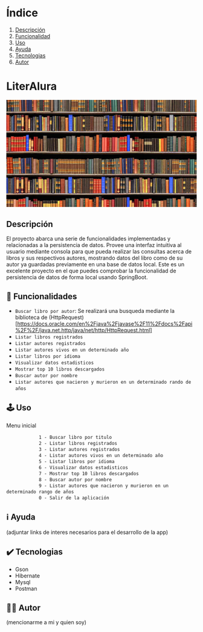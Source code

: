 # Índice 
1. [Descripción](#descripción)
2. [Funcionalidad](#funcionalidad)
3. [Uso](#uso)
4. [Ayuda](#ayuda)
5. [Tecnologias](#tecnologias)
6. [Autor](#autor)
   
<h1>LiterAlura</h1>

![Imagen](src/main/java/com/literalura/literalura/libroPortada.jpg)

## Descripción
El proyecto abarca una serie de funcionalidades implementadas y relacionadas a la persistencia de datos. Provee una interfaz intuitiva al usuario mediante consola para que pueda realizar las consultas acerca de libros y sus respectivos autores, mostrando datos del libro como de su autor ya guardadas previamente en una base de datos local. Este es un excelente proyecto en el que puedes comprobar la funcionalidad de persistencia de datos de forma local usando SpringBoot.

## 🔨 Funcionalidades
- `Buscar libro por autor`: Se realizará una busqueda mediante la biblioteca de (HttpRequest)[https://docs.oracle.com/en%2Fjava%2Fjavase%2F11%2Fdocs%2Fapi%2F%2F/java.net.http/java/net/http/HttpRequest.html] 
- `Listar libros registrados`
- `Listar autores registrados`
- `Listar autores vivos en un determinado año`
- `Listar libros por idioma`
- `Visualizar datos estadisticos`
- `Mostrar top 10 libros descargados`
- `Buscar autor por nombre`
- `Listar autores que nacieron y murieron en un determinado rando de años`

## 🕹️ Uso

Menu inicial

                1 - Buscar libro por titulo
                2 - Listar libros registrados
                3 - Listar autores registrados
                4 - Listar autores vivos en un determinado año
                5 - Listar libros por idioma
                6 - Visualizar datos estadisticos
                7 - Mostrar top 10 libros descargados
                8 - Buscar autor por nombre
                9 - Listar autores que nacieron y murieron en un determinado rango de años
                0 - Salir de la aplicación


## ℹ️ Ayuda
(adjuntar links de interes necesarios para el desarrollo de la app)



## ✔️ Tecnologias
- Gson
- Hibernate 
- Mysql 
- Postman 

## 👨‍💻 Autor
(mencionarme a mi y quien soy)




